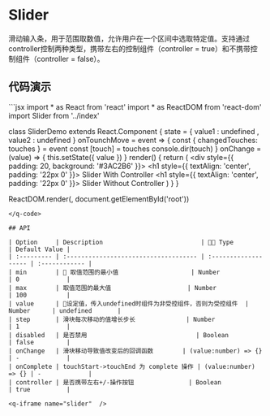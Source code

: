 # Slider <q-qrcode name='slider' />

滑动输入条，用于范围取数值，允许用户在一个区间中选取特定值。支持通过controller控制两种类型，携带左右的控制组件（controller = true）和不携带控制组件（controller = false）。

## 代码演示

<q-code>
```jsx
import * as React from 'react'
import * as ReactDOM from 'react-dom'
import Slider from '../index'

class SliderDemo extends React.Component {
  state = {
    value1 : undefined  ,
    value2 : undefined
   }
  onTounchMove = event => {
    const { changedTouches: touches } = event
    const [touch] = touches
    console.dir(touch)
  }
  onChange = (value) => {
    this.setState({ value })
  }
  render() {
    return (
      <div style={{ padding: 20, background: '#3AC2B6' }}>
        <h1 style={{ textAlign: 'center', padding: '22px 0' }}>
          Slider With Controller
        </h1>
        <Slider  onChange={this.onChange} controller={true} min={100} max={500} value={this.state.value1} step={10} />
        <h1 style={{ textAlign: 'center', padding: '22px 0' }}>
          Slider Without Controller
        </h1>
        <Slider onChange={this.onChange} controller={false} min={100} max={500} value={this.state.value2} step={10} />
      </div>
    )
  }
}

ReactDOM.render(<SliderDemo />, document.getElementById('root'))
```
</q-code>

## API

| Option     | Description                           |  Type              | Default Value |
| :--------- | :------------------------------------ | :------------------- | :------------ |
| min        |  取值范围的最小值                    | Number               | 0             |
| max        | 取值范围的最大值                     | Number               | 100           |
| value      | 设定值，传入undefined时组件为非受控组件，否则为受控组件  | Number      | undefined       |
| step       | 滑块每次移动的值增长步长              | Number               | 1             |
| disabled   | 是否禁用                              | Boolean              | false         |
| onChange   | 滑块移动导致值改变后的回调函数        | (value:number) => {} | -             |
| onComplete | touchStart->touchEnd 为 complete 操作 | (value:number) => {} | -             |
| controller | 是否携带左右+/-操作按钮               | Boolean              | true          |

<q-iframe name="slider"  />
